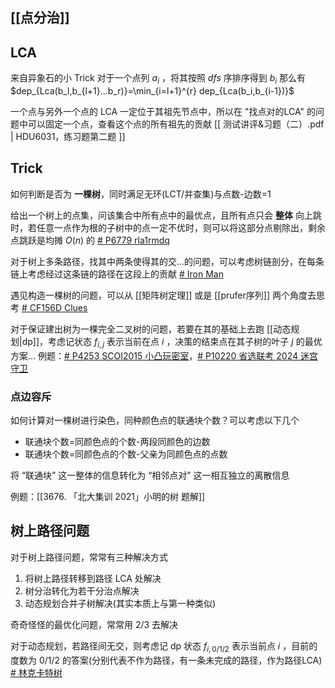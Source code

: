 ## [[点分治]]

## LCA

来自异象石的小 Trick
对于一个点列 $a_i$ ，将其按照 $dfs$ 序排序得到 $b_i$ 
那么有 $dep_{Lca(b_l,b_{l+1}...b_r)}=\min_{i=l+1}^{r} dep_{Lca(b_i,b_{i-1})}$ 

一个点与另外一个点的 LCA 一定位于其祖先节点中，所以在 "找点对的LCA" 的问题中可以固定一个点，查看这个点的所有祖先的贡献 [[ 测试讲评&习题（二）.pdf | HDU6031，练习题第二题 ]]
## Trick

如何判断是否为 **一棵树**，同时满足无环(LCT/并查集)与点数-边数=1 

给出一个树上的点集，问该集合中所有点中的最优点，且所有点只会 **整体** 向上跳时，若任意一点作为根的子树中的点一定不优时，则可以将这部分点剔除出，剩余点跳跃是均摊 $O(n)$ 的 [# P6779  rla1rmdq](https://www.luogu.com.cn/problem/P6779)

对于树上多条路径，找其中两条使得其的交...的问题，可以考虑树链剖分，在每条链上考虑经过这条链的路径在这段上的贡献 [# Iron Man](https://www.luogu.com.cn/problem/CF704E)

遇见构造一棵树的问题，可以从 [[矩阵树定理]] 或是 [[prufer序列]] 两个角度去思考 [# CF156D Clues](https://www.luogu.com.cn/problem/CF156D)

对于保证建出树为一棵完全二叉树的问题，若要在其的基础上去跑 [[动态规划|dp]]，考虑记状态 $f_{i,j}$ 表示当前在点 $i$ ，决策的结束点在其子树的叶子 $j$ 的最优方案...  例题：[# P4253 SCOI2015 小凸玩密室](https://www.luogu.com.cn/problem/P4253)，[# P10220 省选联考 2024 迷宫守卫](https://www.luogu.com.cn/problem/P10220)

### 点边容斥

如何计算对一棵树进行染色，同种颜色点的联通块个数？可以考虑以下几个

+ 联通块个数=同颜色点的个数-两段同颜色的边数
+ 联通块个数=同颜色点的个数-父亲为同颜色点的点数

将 “联通块” 这一整体的信息转化为 “相邻点对” 这一相互独立的离散信息

例题：[[3676. 「北大集训 2021」小明的树 题解]]

## 树上路径问题

对于树上路径问题，常常有三种解决方式

1. 将树上路径转移到路径 LCA 处解决
2. 树分治转化为若干分治点解决
3. 动态规划合并子树解决(其实本质上与第一种类似)

奇奇怪怪的最优化问题，常常用 2/3 去解决

对于动态规划，若路径间无交，则考虑记 dp 状态 $f_{i,0/1/2}$ 表示当前点 $i$ ，目前的度数为 $0/1/2$ 的答案(分别代表不作为路径，有一条未完成的路径，作为路径LCA) [# 林克卡特树](https://www.luogu.com.cn/problem/P4383)
